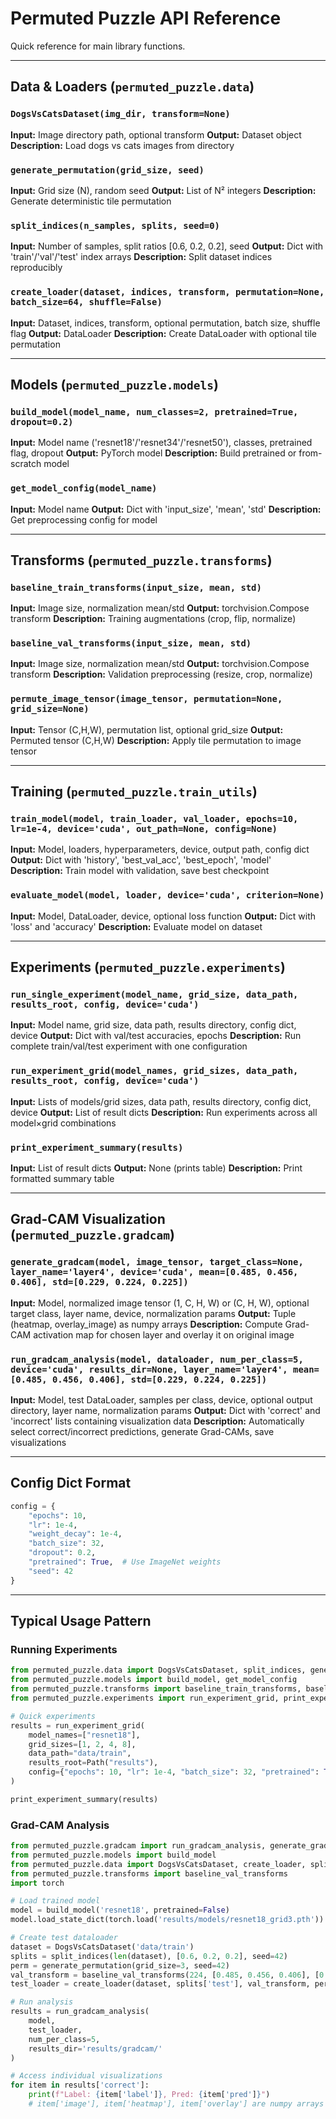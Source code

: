 # Permuted Puzzle API Reference

Quick reference for main library functions.

---

## Data & Loaders (`permuted_puzzle.data`)

### `DogsVsCatsDataset(img_dir, transform=None)`
**Input:** Image directory path, optional transform
**Output:** Dataset object
**Description:** Load dogs vs cats images from directory

### `generate_permutation(grid_size, seed)`
**Input:** Grid size (N), random seed
**Output:** List of N² integers
**Description:** Generate deterministic tile permutation

### `split_indices(n_samples, splits, seed=0)`
**Input:** Number of samples, split ratios [0.6, 0.2, 0.2], seed
**Output:** Dict with 'train'/'val'/'test' index arrays
**Description:** Split dataset indices reproducibly

### `create_loader(dataset, indices, transform, permutation=None, batch_size=64, shuffle=False)`
**Input:** Dataset, indices, transform, optional permutation, batch size, shuffle flag
**Output:** DataLoader
**Description:** Create DataLoader with optional tile permutation

---

## Models (`permuted_puzzle.models`)

### `build_model(model_name, num_classes=2, pretrained=True, dropout=0.2)`
**Input:** Model name ('resnet18'/'resnet34'/'resnet50'), classes, pretrained flag, dropout
**Output:** PyTorch model
**Description:** Build pretrained or from-scratch model

### `get_model_config(model_name)`
**Input:** Model name
**Output:** Dict with 'input_size', 'mean', 'std'
**Description:** Get preprocessing config for model

---

## Transforms (`permuted_puzzle.transforms`)

### `baseline_train_transforms(input_size, mean, std)`
**Input:** Image size, normalization mean/std
**Output:** torchvision.Compose transform
**Description:** Training augmentations (crop, flip, normalize)

### `baseline_val_transforms(input_size, mean, std)`
**Input:** Image size, normalization mean/std
**Output:** torchvision.Compose transform
**Description:** Validation preprocessing (resize, crop, normalize)

### `permute_image_tensor(image_tensor, permutation=None, grid_size=None)`
**Input:** Tensor (C,H,W), permutation list, optional grid_size
**Output:** Permuted tensor (C,H,W)
**Description:** Apply tile permutation to image tensor

---

## Training (`permuted_puzzle.train_utils`)

### `train_model(model, train_loader, val_loader, epochs=10, lr=1e-4, device='cuda', out_path=None, config=None)`
**Input:** Model, loaders, hyperparameters, device, output path, config dict
**Output:** Dict with 'history', 'best_val_acc', 'best_epoch', 'model'
**Description:** Train model with validation, save best checkpoint

### `evaluate_model(model, loader, device='cuda', criterion=None)`
**Input:** Model, DataLoader, device, optional loss function
**Output:** Dict with 'loss' and 'accuracy'
**Description:** Evaluate model on dataset

---

## Experiments (`permuted_puzzle.experiments`)

### `run_single_experiment(model_name, grid_size, data_path, results_root, config, device='cuda')`
**Input:** Model name, grid size, data path, results directory, config dict, device
**Output:** Dict with val/test accuracies, epochs
**Description:** Run complete train/val/test experiment with one configuration

### `run_experiment_grid(model_names, grid_sizes, data_path, results_root, config, device='cuda')`
**Input:** Lists of models/grid sizes, data path, results directory, config dict, device
**Output:** List of result dicts
**Description:** Run experiments across all model×grid combinations

### `print_experiment_summary(results)`
**Input:** List of result dicts
**Output:** None (prints table)
**Description:** Print formatted summary table

---

## Grad-CAM Visualization (`permuted_puzzle.gradcam`)

### `generate_gradcam(model, image_tensor, target_class=None, layer_name='layer4', device='cuda', mean=[0.485, 0.456, 0.406], std=[0.229, 0.224, 0.225])`
**Input:** Model, normalized image tensor (1, C, H, W) or (C, H, W), optional target class, layer name, device, normalization params
**Output:** Tuple (heatmap, overlay_image) as numpy arrays
**Description:** Compute Grad-CAM activation map for chosen layer and overlay it on original image

### `run_gradcam_analysis(model, dataloader, num_per_class=5, device='cuda', results_dir=None, layer_name='layer4', mean=[0.485, 0.456, 0.406], std=[0.229, 0.224, 0.225])`
**Input:** Model, test DataLoader, samples per class, device, optional output directory, layer name, normalization params
**Output:** Dict with 'correct' and 'incorrect' lists containing visualization data
**Description:** Automatically select correct/incorrect predictions, generate Grad-CAMs, save visualizations

---

## Config Dict Format

```python
config = {
    "epochs": 10,
    "lr": 1e-4,
    "weight_decay": 1e-4,
    "batch_size": 32,
    "dropout": 0.2,
    "pretrained": True,  # Use ImageNet weights
    "seed": 42
}
```

---

## Typical Usage Pattern

### Running Experiments
```python
from permuted_puzzle.data import DogsVsCatsDataset, split_indices, generate_permutation, create_loader
from permuted_puzzle.models import build_model, get_model_config
from permuted_puzzle.transforms import baseline_train_transforms, baseline_val_transforms
from permuted_puzzle.experiments import run_experiment_grid, print_experiment_summary

# Quick experiments
results = run_experiment_grid(
    model_names=["resnet18"],
    grid_sizes=[1, 2, 4, 8],
    data_path="data/train",
    results_root=Path("results"),
    config={"epochs": 10, "lr": 1e-4, "batch_size": 32, "pretrained": True, "seed": 42}
)

print_experiment_summary(results)
```

### Grad-CAM Analysis
```python
from permuted_puzzle.gradcam import run_gradcam_analysis, generate_gradcam
from permuted_puzzle.models import build_model
from permuted_puzzle.data import DogsVsCatsDataset, create_loader, split_indices, generate_permutation
from permuted_puzzle.transforms import baseline_val_transforms
import torch

# Load trained model
model = build_model('resnet18', pretrained=False)
model.load_state_dict(torch.load('results/models/resnet18_grid3.pth'))

# Create test dataloader
dataset = DogsVsCatsDataset('data/train')
splits = split_indices(len(dataset), [0.6, 0.2, 0.2], seed=42)
perm = generate_permutation(grid_size=3, seed=42)
val_transform = baseline_val_transforms(224, [0.485, 0.456, 0.406], [0.229, 0.224, 0.225])
test_loader = create_loader(dataset, splits['test'], val_transform, permutation=perm)

# Run analysis
results = run_gradcam_analysis(
    model,
    test_loader,
    num_per_class=5,
    results_dir='results/gradcam/'
)

# Access individual visualizations
for item in results['correct']:
    print(f"Label: {item['label']}, Pred: {item['pred']}")
    # item['image'], item['heatmap'], item['overlay'] are numpy arrays ready for plotting
```
